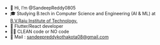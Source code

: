 - 👋 Hi, I’m @SandeepReddy0805
- 🎓 Studying B.tech in Computer Science and Engineering (AI & ML) at [B.V.Raju Institute of Technology.](https://bvrit.ac.in/)
- 👀 Flutter/React developer
- 👨‍💻 CLEAN code or NO code
- 📧 Mail : sandeepreddykothakota08@gmail.com
             

<!---
SandeepReddy0805/SandeepReddy0805 is a ✨ special ✨ repository because its `README.md` (this file) appears on your GitHub profile.
You can click the Preview link to take a look at your changes.
--->

